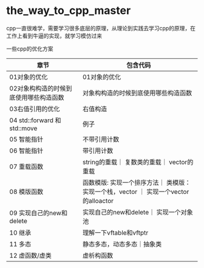 # the_way_to_cpp_master

cpp一直很难学，需要学习很多底层的原理，从理论到实践去学习cpp的原理，在工作上看到牛逼的实现，就学习模仿过来

一些cpp的优化方案


| 章节                         | 包含代码                                                    |
|----------------------------|---------------------------------------------------------|
| 01对象的优化                    | 01对象的优化                                                 |
| 02对象构构造的时候到底使用哪些构造函数       | 对象构构造的时候到底使用哪些构造函数                                      |
| 03右值引用的优化                  | 右值构造                                                    |
| 04 std::forward 和std::move | 例子                                                      |
| 05 智能指针                    | 不带引用计数                                                  |
| 06 智能指针                    | 带引用计数                                                   |
| 07 重载函数                    | string的重载｜ 复数类的重载｜ vector的重载                            |
| 08 模版函数                    | 函数模版: 实现一个排序方法｜ 类模版：实现一个栈，vector ｜ 实现一个vector的alloactor |
| 09 实现自己的new和delete         | 实现自己的new和delete｜ 实现一个对象池                                |
| 10 继承                      | 理解一下vftable和vftptr                                      |
| 11 多态                      | 静态多态，动态多态｜抽象类                                           |
| 12 虚函数/虚类                  | 虚析构函数                                                   |

 